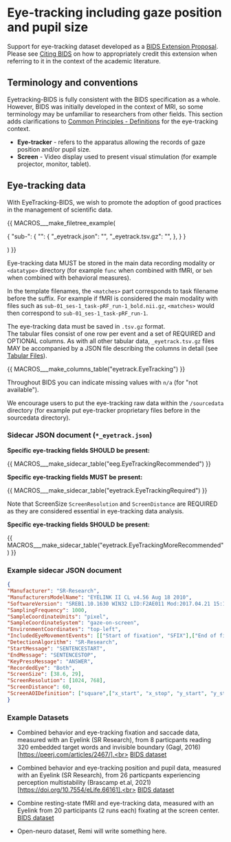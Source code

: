# Eye-tracking including gaze position and pupil size

Support for eye-tracking dataset developed as a
 [BIDS Extension Proposal](../extensions.md#bids-extension-proposals).
Please see [Citing BIDS](../introduction.md#citing-bids) on how to
 appropriately credit this extension when referring to it in the context
 of the academic literature.

## Terminology and conventions

Eyetracking-BIDS is fully consistent with the BIDS specification as a whole.
However, BIDS was initially developed in the context of MRI,
 so some terminology may be unfamiliar to researchers from other fields.
This section adds clarifications to 
[Common Principles - Definitions](../common-principles.md#definitions) for the
 eye-tracking context.

-   **Eye-tracker** - refers to the apparatus allowing the records of gaze
 position and/or pupil size.
-   **Screen** - Video display used to present visual stimulation (for example
 projector, monitor, tablet).

## Eye-tracking data

With EyeTracking-BIDS, we wish to promote the adoption of good practices in
 the management of scientific data.

<!--
This block generates a filetree exanple.
A guide for editing it can be found at
 https://github.com/bids-standard/bids-specification/blob/master/macros_doc.md.
-->
{{ MACROS___make_filetree_example(

   {
   "sub-<label>": {
      "<datatype>": {
         "<matches>_eyetrack.json": "",
         "<matches>_eyetrack.tsv.gz": "",
         },
      }
   }

) }}
    
Eye-tracking data MUST be stored in the main data recording modality or
 `<datatype>` directory (for example `func` when combined with fMRI, or
 `beh` when combined with behavioral measures).

In the template filenames, the `<matches>` part corresponds to task filename
 before the suffix. For example if fMRI is considered the main modality with
 files such as `sub-01_ses-1_task-pRF_run-1_bold.nii.gz`, `<matches>` would
 then correspond to `sub-01_ses-1_task-pRF_run-1`.

The eye-tracking data must be saved in `.tsv.gz` format.<br>
The tabular files consist of one row per event and a set of REQUIRED and
 OPTIONAL columns. As with all other tabular data, `_eyetrack.tsv.gz` files MAY
 be accompanied by a JSON file describing the columns in detail (see
 [Tabular Files](../common-principles.md#tabular-files)).

<!-- 
This block generates a columns table.
The definitions of these fields can be found in
  src/schema/rules/tabular_data/eyetrack.yaml
and a guide for using macros can be found at
 https://github.com/bids-standard/bids-specification/blob/master/macros_doc.md
-->
{{ MACROS___make_columns_table("eyetrack.EyeTracking") }}

Throughout BIDS you can indicate missing values with `n/a` (for "not
available").<br>

We encourage users to put the eye-tracking raw data within the
 `/sourcedata` directory (for example put eye-tracker proprietary files before
 in the sourcedata directory).

### Sidecar JSON document (`*_eyetrack.json`)

__Specific eye-tracking fields SHOULD be present:__

<!-- This block generates a metadata table.
These tables are defined in
 src/schema/rules/sidecars
The definitions of the fields specified in these tables may be found in
 src/schema/objects/metadata.yaml
A guide for using macros can be found at
 https://github.com/bids-standard/bids-specification/blob/master/macros_doc.md
-->
{{ MACROS___make_sidecar_table("eeg.EyeTrackingRecommended") }}

__Specific eye-tracking fields MUST be present:__

<!-- This block generates a metadata table.
These tables are defined in
 src/schema/rules/sidecars
The definitions of the fields specified in these tables may be found in
 src/schema/objects/metadata.yaml
A guide for using macros can be found at
 https://github.com/bids-standard/bids-specification/blob/master/macros_doc.md
-->
{{ MACROS___make_sidecar_table("eyetrack.EyeTrackingRequired") }}

Note that ScreenSize `ScreenResolution` and `ScreenDistance` are REQUIRED as
 they are considered essential in eye-tracking data analysis.

__Specific eye-tracking fields SHOULD be present:__

<!-- This block generates a metadata table.
These tables are defined in
 src/schema/rules/sidecars
The definitions of the fields specified in these tables may be found in
 src/schema/objects/metadata.yaml
A guide for using macros can be found at
 https://github.com/bids-standard/bids-specification/blob/master/macros_doc.md
-->
{{ MACROS___make_sidecar_table("eyetrack.EyeTrackingMoreRecommended") }}
    
### Example sidecar JSON document
    
```JSON
{
"Manufacturer": "SR-Research",
"ManufacturersModelName": "EYELINK II CL v4.56 Aug 18 2010",
"SoftwareVersion": "SREB1.10.1630 WIN32 LID:F2AE011 Mod:2017.04.21 15:19 CEST",
"SamplingFrequency": 1000,
"SampleCoordinateUnits": "pixel",
"SampleCoordinateSystem": "gaze-on-screen",
"EnvironmentCoordinates": "top-left",
"IncludedEyeMovementEvents": [["Start of fixation", "SFIX"],["End of fixation", "EFIX"],["Start of saccade", "SSACC"], ["End of saccade", "ESACC"],["Start of blink", "SBLINK"], ["End of blink", "EBLINK"]],
"DetectionAlgorithm": "SR-Research",
"StartMessage": "SENTENCESTART",
"EndMessage": "SENTENCESTOP",
"KeyPressMessage": "ANSWER",
"RecordedEye": "Both",
"ScreenSize": [38.6, 29],
"ScreenResolution": [1024, 768],
"ScreenDistance": 60,
"ScreenAOIDefinition": ["square",["x_start", "x_stop", "y_start", "y_stop"]]
}
```

### Example Datasets

* Combined behavior and eye-tracking fixation and saccade data, 
 measured with an Eyelink (SR Research), from 8 particpants reading 320
 embedded target words and invisible boundary
 (Gagl, 2016)[https://peerj.com/articles/2467/].<br>
 [BIDS dataset](https://tobedefined.soon)
    
* Combined behavior and eye-tracking position and pupil data, 
 measured with an Eyelink (SR Research), from 26 particpants experiencing
 perception multistability (Brascamp et.al, 2021)[https://doi.org/10.7554/eLife.66161].<br>
 [BIDS dataset](https://tobedefined.soon)
    
* Combine resting-state fMRI and eye-tracking data, measured with an Eyelink
 from 20 participants (2 runs each) fixating at the screen center.<br>
[BIDS dataset](https://openneuro.org/datasets/ds004158/versions/1.0.1)

* Open-neuro dataset, Remi will write something here.